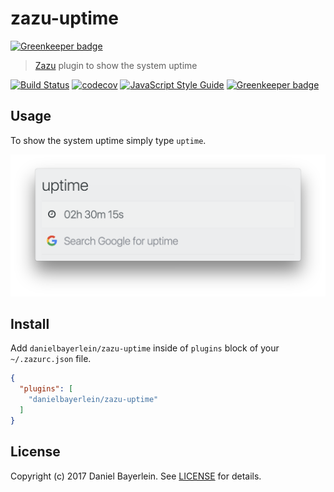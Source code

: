 # zazu-uptime

[![Greenkeeper badge](https://badges.greenkeeper.io/danielbayerlein/zazu-uptime.svg)](https://greenkeeper.io/)

> [Zazu](https://github.com/tinytacoteam/zazu) plugin to show the system uptime

[![Build Status](https://travis-ci.org/danielbayerlein/zazu-uptime.svg?branch=master)](https://travis-ci.org/danielbayerlein/zazu-uptime)
[![codecov](https://codecov.io/gh/danielbayerlein/zazu-uptime/branch/master/graph/badge.svg)](https://codecov.io/gh/danielbayerlein/zazu-uptime)
[![JavaScript Style Guide](https://img.shields.io/badge/code_style-standard-brightgreen.svg)](https://standardjs.com)
[![Greenkeeper badge](https://badges.greenkeeper.io/danielbayerlein/zazu-uptime.svg)](https://greenkeeper.io/)

## Usage

To show the system uptime simply type `uptime`.

![screenshot](./screenshot.png)

## Install

Add `danielbayerlein/zazu-uptime` inside of `plugins` block of your `~/.zazurc.json` file.

```json
{
  "plugins": [
    "danielbayerlein/zazu-uptime"
  ]
}
```

## License

Copyright (c) 2017 Daniel Bayerlein. See [LICENSE](./LICENSE.md) for details.
